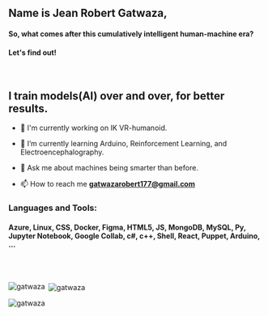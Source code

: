<h2 align="left"> Name is Jean Robert Gatwaza,</h1>
<h4 align="left"> So, what comes after this cumulatively intelligent human-machine era? </h4>
<h4 align="left"> Let's find out! </h4> <br><be>

<h2 align="left"> I train models(AI) over and over, for better results. </h2>


- 🔭 I'm currently working on IK VR-humanoid. 

- 🌱 I’m currently learning Arduino, Reinforcement Learning, and Electroencephalography.

- 💬 Ask me about machines being smarter than before.

- 📫 How to reach me **gatwazarobert177@gmail.com**




<h3 align="left"> Languages and Tools:</h3>
<h4 align="left"> Azure, Linux, CSS, Docker, Figma, HTML5, JS, MongoDB, MySQL, Py, Jupyter Notebook, Google Collab, c#, c++, Shell, React, Puppet, Arduino, ...</h4>
<br><br>

<p><img align="left" src="https://github-readme-stats.vercel.app/api/top-langs?username=gatwaza&show_icons=true&locale=en&layout=compact&theme=black&hide_border=true&bg_color=A9A9A9" alt="gatwaza" /></p>

<p>&nbsp;<img align="center" src="https://github-readme-stats.vercel.app/api?username=gatwaza&show_icons=true&locale=en&theme=black&hide_border=true&bg_color=A9A9A9" alt="gatwaza" /></p>

<p><img align="center" src="https://github-readme-streak-stats.herokuapp.com/?user=gatwaza&theme=black&hide_border=true&bg_color=A9A9A9" alt="gatwaza" /></p>
